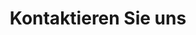 ---
title : "Kontaktieren Sie uns"
description : "Haben Sie noch eine Frage? Fühlen Sie sich frei, uns zu erreichen"
layout : "contact"
draft : false

contact:
  subtitle: "Kontaktieren Sie uns"
  title: "Lassen Sie uns Kontakt aufnehmen"
  description: "Buchen Sie ein kostenloses 15-minütiges Beratungsgespräch über Ihre Probleme, oder kontaktieren Sie uns direkt"

contactInfo:
  - title: "Haben Sie noch Fragen?"
    content: "[Schreiben Sie uns eine Nachricht](https://shop.easycloudhost.de/contact/) <br>
    oder buchen Sie eine [gratis 15-minütige Beratung](https://shop.easycloudhost.de/contact/) <br>
    DE: [+49 160 1136770](tel:00491601136770) <br>
    US: [+1 (650) 382 0775](tel:0016503820775) "

  - title: "Germany Office"
    content: "Georgenstraße 13 <br> 86152 Augsburg <br> Germany"

  # - title: "UK Office"
  #   content: "57 Folkestone Road. <br> AB54 5XQ, <br> Winston"
---